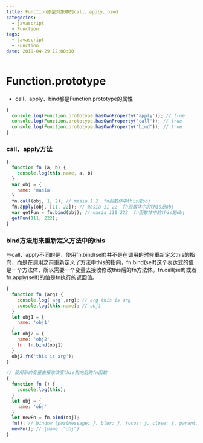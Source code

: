```yaml
---
title: Function原型对象中的call、apply、bind
categories:
  - javascript
  - Function
tags:
  - javascript
  - Function
date: 2019-04-29 12:00:00
---
```

# Function.prototype
+ call、apply、bind都是Function.prototype的属性
<!-- more -->
```javascript
{
  console.log(Function.prototype.hasOwnProperty('apply')); // true
  console.log(Function.prototype.hasOwnProperty('call')); // true
  console.log(Function.prototype.hasOwnProperty('bind')); // true
}
```
### call、apply方法
```javascript
{
  function fn (a, b) {
    console.log(this.name, a, b)
  }
  var obj = {
    name: 'masia'
  }
  fn.call(obj, 1, 2); // masia 1 2  fn函数体中this是obj
  fn.apply(obj, [11, 22]); // masia 11 22  fn函数体中的this是obj
  var getFun = fn.bind(obj); // masia 111 222  fn函数体中的this是obj
  getFun(111, 222);
}
```
### bind方法用来重新定义方法中的this
与call、apply不同的是，使用fn.bind(self)并不是在调用的时候重新定义this的指向，而是在调用之前重新定义了方法中this的指向，fn.bind(self)这个表达式的值是一个方法体，所以需要一个变量去接收修改this后的fn方法体。fn.call(self)或者fn.apply(self)的值是fn执行的返回值。
```javascript
{
  function fn (arg) {
    console.log('arg',arg); // arg this is arg
    console.log(this.name); // obj1
  }
  let obj1 = {
    name: 'obj1'
  }
  let obj2 = {
    name: 'obj2',
    fn: fn.bind(obj1)
  }
  obj2.fn('this is arg');
}
```
```javascript
// 使用新的变量去接收改变this指向后的fn函数
{
  function fn () {
    console.log(this);
  }
  let obj = {
    name: 'obj'
  }
  let newFn = fn.bind(obj);
  fn(); // Window {postMessage: ƒ, blur: ƒ, focus: ƒ, close: ƒ, parent: Window, …}
  newFn(); // {name: "obj"}
}
```
